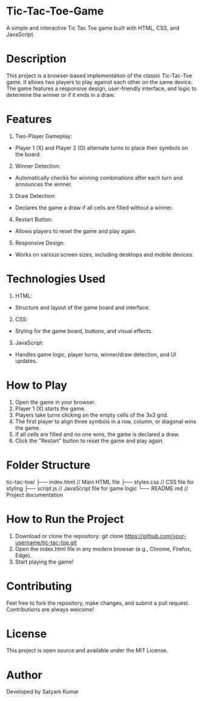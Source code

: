 # Tic-Tac-Toe-Game
A simple and interactive Tic Tac Toe game built with HTML, CSS, and JavaScript.

# Description
This project is a browser-based implementation of the classic Tic-Tac-Toe game. It allows two players to play against each other on the same device. The game features a responsive design, user-friendly interface, and logic to determine the winner or if it ends in a draw.
# Features
1. Two-Player Gameplay:

 - Player 1 (X) and Player 2 (O) alternate turns to place their symbols on the board.
2. Winner Detection:

 - Automatically checks for winning combinations after each turn and announces the winner.
3. Draw Detection:

 - Declares the game a draw if all cells are filled without a winner.
4. Restart Button:

 - Allows players to reset the game and play again.
5. Responsive Design:

- Works on various screen sizes, including desktops and mobile devices.
# Technologies Used
1. HTML:

 - Structure and layout of the game board and interface.
2. CSS:

 - Styling for the game board, buttons, and visual effects.
3. JavaScript:

 - Handles game logic, player turns, winner/draw detection, and UI updates.
# How to Play
1. Open the game in your browser.
2. Player 1 (X) starts the game.
3. Players take turns clicking on the empty cells of the 3x3 grid.
4. The first player to align three symbols in a row, column, or diagonal wins the game.
5. If all cells are filled and no one wins, the game is declared a draw.
6. Click the "Restart" button to reset the game and play again.

# Folder Structure
tic-tac-toe/
├── index.html           // Main HTML file
├── styles.css           // CSS file for styling
├── script.js            // JavaScript file for game logic
└── README.md            // Project documentation
# How to Run the Project
1. Download or clone the repository:
   git clone https://github.com/your-username/tic-tac-toe.git
2. Open the index.html file in any modern browser (e.g., Chrome, Firefox, Edge).
3. Start playing the game!
# Contributing
Feel free to fork the repository, make changes, and submit a pull request. Contributions are always welcome!
# License
This project is open source and available under the MIT License.
# Author
Developed by Satyam Kumar

